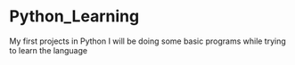 # Python_Learning
My first projects in Python
I will be doing some basic programs while trying to learn the language
